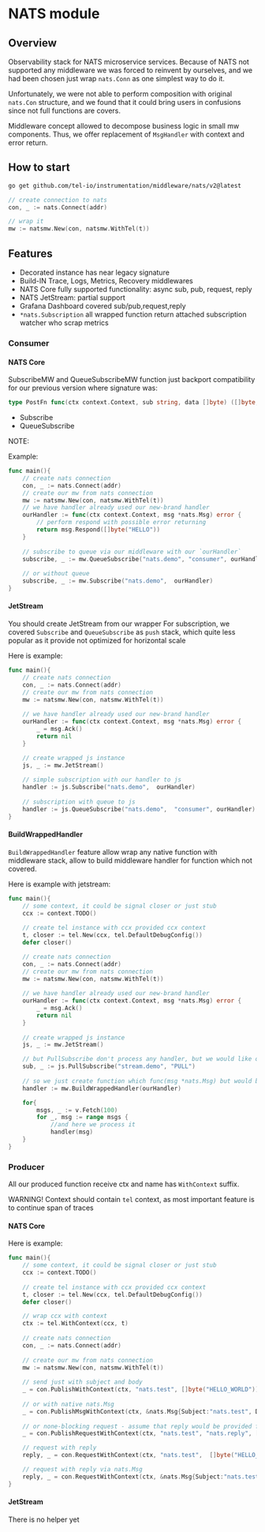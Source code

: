 # NATS module

## Overview
Observability stack for NATS microservice services. 
Because of NATS not supported any middleware we was forced to reinvent by ourselves, and we had been chosen just 
wrap `nats.Conn` as one simplest way to do it. 

Unfortunately, we were not able to perform composition with original `nats.Con` structure, and we found that it could bring 
users in confusions since not full functions are covers.

Middleware concept allowed to decompose business logic in small mw components. 
Thus, we offer replacement of `MsgHandler` with context and error return.

## How to start

```bash
go get github.com/tel-io/instrumentation/middleware/nats/v2@latest 
```

```go
// create connection to nats
con, _ := nats.Connect(addr)

// wrap it 
mw := natsmw.New(con, natsmw.WithTel(t))
```

## Features
* Decorated instance has near legacy signature
* Build-IN Trace, Logs, Metrics, Recovery middlewares
* NATS Core fully supported functionality: async sub, pub, request, reply
* NATS JetStream: partial support
* Grafana Dashboard covered sub/pub,request,reply
* `*nats.Subscription` all wrapped function return attached subscription watcher who scrap metrics

### Consumer
#### NATS Core
SubscribeMW and QueueSubscribeMW function just backport compatibility for our previous version where signature was:
```go
type PostFn func(ctx context.Context, sub string, data []byte) ([]byte, error)
```

* Subscribe
* QueueSubscribe

NOTE: 

Example:
```go
func main(){
    // create nats connection
    con, _ := nats.Connect(addr)
    // create our mw from nats connection
    mw := natsmw.New(con, natsmw.WithTel(t))
    // we have handler already used our new-brand handler
    ourHandler := func(ctx context.Context, msg *nats.Msg) error {
        // perform respond with possible error returning
        return msg.Respond([]byte("HELLO"))
    }
	
    // subscribe to queue via our middleware with our `ourHandler`
    subscribe, _ := mw.QueueSubscribe("nats.demo", "consumer", ourHandler)
	
	// or without queue
    subscribe, _ := mw.Subscribe("nats.demo",  ourHandler)
}
```
#### JetStream
You should create JetStream from our wrapper
For subscription, we covered `Subscribe` and `QueueSubscribe` as `push` stack, which quite less popular as it provide not optimized for horizontal scale

Here is example:
```go
func main(){
	// create nats connection
    con, _ := nats.Connect(addr)
    // create our mw from nats connection
    mw := natsmw.New(con, natsmw.WithTel(t))
	
    // we have handler already used our new-brand handler
    ourHandler := func(ctx context.Context, msg *nats.Msg) error {
        _ = msg.Ack()
        return nil
    }

	// create wrapped js instance
    js, _ := mw.JetStream()
	
    // simple subscription with our handler to js
    handler := js.Subscribe("nats.demo",  ourHandler)
	
	// subscription with queue to js
    handler := js.QueueSubscribe("nats.demo",  "consumer", ourHandler)
}
```

#### BuildWrappedHandler
`BuildWrappedHandler` feature allow wrap any native function with middleware stack, allow to build middleware handler for function which not covered.

Here is example with jetstream:
```go
func main(){
    // some context, it could be signal closer or just stub
    ccx := context.TODO()
    
    // create tel instance with ccx provided ccx context
    t, closer := tel.New(ccx, tel.DefaultDebugConfig())
    defer closer()

	// create nats connection
    con, _ := nats.Connect(addr)
    // create our mw from nats connection
    mw := natsmw.New(con, natsmw.WithTel(t))
	
    // we have handler already used our new-brand handler
    ourHandler := func(ctx context.Context, msg *nats.Msg) error {
        _ = msg.Ack()
        return nil
    }
    
    // create wrapped js instance
    js, _ := mw.JetStream()

    // but PullSubscribe don't process any handler, but we would like observe this process
    sub, _ := js.PullSubscribe("stream.demo", "PULL")
	
    // so we just create function which func(msg *nats.Msg) but would be processed with our `ourHandler` processor
    handler := mw.BuildWrappedHandler(ourHandler)

    for{
        msgs, _ := v.Fetch(100)
        for _, msg := range msgs {
            //and here we process it
            handler(msg)
    }
}
```
### Producer
All our produced function receive ctx and name has `WithContext` suffix. 

WARNING! Context should contain `tel` context, as most important feature is to continue span of traces

#### NATS Core
Here is example:
```go
func main(){
	// some context, it could be signal closer or just stub
	ccx := context.TODO()
	
	// create tel instance with ccx provided ccx context
    t, closer := tel.New(ccx, tel.DefaultDebugConfig())
    defer closer()

	// wrap ccx with context
    ctx := tel.WithContext(ccx, t)
	
	// create nats connection
    con, _ := nats.Connect(addr)
	
    // create our mw from nats connection
    mw := natsmw.New(con, natsmw.WithTel(t))
	
	// send just with subject and body
    _ = con.PublishWithContext(ctx, "nats.test", []byte("HELLO_WORLD"))
	
	// or with native nats.Msg 
    _ = con.PublishMsgWithContext(ctx, &nats.Msg{Subject:"nats.test", Data: []byte("HELLO_WORLD"})	
	
	// or none-blocking request - assume that reply would be provided further
	_ = con.PublishRequestWithContext(ctx, "nats.test", "nats.reply", []byte("HELLO_WORLD"))

	// request with reply
    reply, _ = con.RequestWithContext(ctx, "nats.test",  []byte("HELLO_WORLD"))

    // request with reply via nats.Msg
    reply, _ = con.RequestWithContext(ctx, &nats.Msg{Subject:"nats.test", Data: []byte("HELLO_WORLD"})
}
```
#### JetStream
There is no helper yet
